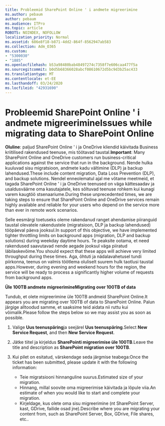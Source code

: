 ```yaml
---
title: Probleemid SharePoint Online ' i andmete migreerimine
ms.author: pebaum
author: pebaum
ms.audience: ITPro
ms.topic: article
ROBOTS: NOINDEX, NOFOLLOW
localization_priority: Normal
ms.assetid: 686e8f18-b871-4dd2-864f-8562947ab583
ms.collection: Adm_O365
ms.custom:
- "5300030"
- "1885"
ms.openlocfilehash: b53a98480bab48497274c7358f7e606caa477f5a
ms.sourcegitcommit: b0d5b68366028abcf08610672d5bc9d3b25ac433
ms.translationtype: MT
ms.contentlocale: et-EE
ms.lasthandoff: 03/24/2020
ms.locfileid: "42931690"
---
```

# <a name="issues-while-migrating-data-to-sharepoint-online"></a><span data-ttu-id="65b22-102">Probleemid SharePoint Online ' i andmete migreerimine</span><span class="sxs-lookup"><span data-stu-id="65b22-102">Issues while migrating data to SharePoint Online</span></span>

<span data-ttu-id="65b22-103">**Oluline**: paljud SharePoint Online ' i ja OneDrive kliendid käivitada Business kriitilised rakendused teenuse, mis töötavad taustal.</span><span class="sxs-lookup"><span data-stu-id="65b22-103">**Important**: Many SharePoint Online and OneDrive customers run business-critical applications against the service that run in the background.</span></span> <span data-ttu-id="65b22-104">Nende hulka kuuluvad sisu migratsioon, andmete kadu vältimine (DLP) ja backup lahendused.</span><span class="sxs-lookup"><span data-stu-id="65b22-104">These include content migration, Data Loss Prevention (DLP), and backup solutions.</span></span> <span data-ttu-id="65b22-105">Nendel enneolematul ajal me võtame meetmeid, et tagada SharePoint Online ' i ja OneDrive teenused on väga kättesaadav ja usaldusväärne oma kasutajatele, kes sõltuvad teenuse rohkem kui kunagi varem kaugtöö stsenaariume.</span><span class="sxs-lookup"><span data-stu-id="65b22-105">During these unprecedented times, we are taking steps to ensure that SharePoint Online and OneDrive services remain highly available and reliable for your users who depend on the service more than ever in remote work scenarios.</span></span>

<span data-ttu-id="65b22-106">Selle eesmärgi toetuseks oleme rakendanud ranget ahendamise piiranguid taustal olevatele rakendustele (migratsioon, DLP ja backup lahendused) tööpäeval päeva jooksul.</span><span class="sxs-lookup"><span data-stu-id="65b22-106">In support of this objective, we have implemented tighter throttling limits on background apps (migration, DLP and backup solutions) during weekday daytime hours.</span></span> <span data-ttu-id="65b22-107">Te peaksite ootama, et need rakendused saavutavad nende aegade jooksul väga piiratud läbilaskevõime.</span><span class="sxs-lookup"><span data-stu-id="65b22-107">You should expect that these apps will achieve very limited throughput during these times.</span></span> <span data-ttu-id="65b22-108">Aga, õhtuti ja nädalavahetusel tundi piirkonna, teenus on valmis töötlema oluliselt suurem hulk taotlusi taustal apps.</span><span class="sxs-lookup"><span data-stu-id="65b22-108">However, during evening and weekend hours for the region, the service will be ready to process a significantly higher volume of requests from background apps.</span></span>

<span data-ttu-id="65b22-109">**Üle 100TB andmete migreerimine**</span><span class="sxs-lookup"><span data-stu-id="65b22-109">**Migrating over 100TB of data**</span></span>

<span data-ttu-id="65b22-110">Tundub, et olete migreerimine üle 100TB andmeid SharePoint Online.</span><span class="sxs-lookup"><span data-stu-id="65b22-110">It appears you are migrating over 100TB of data to SharePoint Online.</span></span> <span data-ttu-id="65b22-111">Palun järgige alltoodud samme, et saaksime teid aidata nii ruttu kui võimalik.</span><span class="sxs-lookup"><span data-stu-id="65b22-111">Please follow the steps below so we may assist you as soon as possible.</span></span> 

1. <span data-ttu-id="65b22-112">Valige **Uus teenuspäring**ja seejärel **Uus teenuspäring**.</span><span class="sxs-lookup"><span data-stu-id="65b22-112">Select **New Service Request**, and then **New Service Request**.</span></span> 
2. <span data-ttu-id="65b22-113">Jätke tiitel ja kirjeldus **SharePointi migreerimise üle 100TB**.</span><span class="sxs-lookup"><span data-stu-id="65b22-113">Leave the title and description as **SharePoint migration over 100TB**.</span></span>
3. <span data-ttu-id="65b22-114">Kui pilet on esitatud, värskendage seda järgmise teabega:</span><span class="sxs-lookup"><span data-stu-id="65b22-114">Once the ticket has been submitted, please update it with the following information:</span></span> 

    - <span data-ttu-id="65b22-115">Teie migratsiooni hinnanguline suurus.</span><span class="sxs-lookup"><span data-stu-id="65b22-115">Estimated size of your migration.</span></span>
    - <span data-ttu-id="65b22-116">Hinnang, millal soovite oma migreerimise käivitada ja lõpule viia.</span><span class="sxs-lookup"><span data-stu-id="65b22-116">An estimate of when you would like to start and complete your migration.</span></span>
    - <span data-ttu-id="65b22-117">Kirjeldage, kus olete oma sisu migreerimine (nt SharePoint Server, kast, GDrive, failide osad jne).</span><span class="sxs-lookup"><span data-stu-id="65b22-117">Describe where you are migrating your content from, such as SharePoint Server, Box, GDrive, File shares, etc..</span></span>


  


